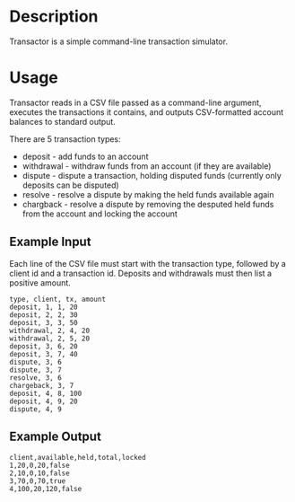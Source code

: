 # Description

Transactor is a simple command-line transaction simulator.

# Usage

Transactor reads in a CSV file passed as a command-line argument, executes the transactions it contains, and outputs CSV-formatted account balances to standard output.

There are 5 transaction types:
- deposit - add funds to an account
- withdrawal - withdraw funds from an account (if they are available)
- dispute - dispute a transaction, holding disputed funds (currently only deposits can be disputed)
- resolve - resolve a dispute by making the held funds available again
- chargback - resolve a dispute by removing the desputed held funds from the account and locking the account

## Example Input

Each line of the CSV file must start with the transaction type, followed by a client id and a transaction id. Deposits and withdrawals must then list a positive amount.

```
type, client, tx, amount
deposit, 1, 1, 20
deposit, 2, 2, 30
deposit, 3, 3, 50
withdrawal, 2, 4, 20
withdrawal, 2, 5, 20
deposit, 3, 6, 20
deposit, 3, 7, 40
dispute, 3, 6
dispute, 3, 7
resolve, 3, 6
chargeback, 3, 7
deposit, 4, 8, 100
deposit, 4, 9, 20
dispute, 4, 9
```

## Example Output

```
client,available,held,total,locked
1,20,0,20,false
2,10,0,10,false
3,70,0,70,true
4,100,20,120,false
```